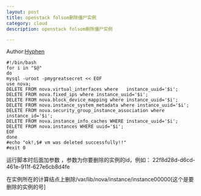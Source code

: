 ```yaml
---
layout: post
title: openstack folsom删除僵尸实例
category: cloud
description: openstack folsom删除僵尸实例

---
```


Author:[Hyphen](http://weibo.com/344736086)


	#!/bin/bash
	for i in "$@"
	do
	mysql -uroot -pmygreatsecret << EOF
	use nova;
	DELETE FROM nova.virtual_interfaces where 	instance_uuid='$i';
	DELETE FROM nova.fixed_ips where instance_uuid='$i';
	DELETE FROM nova.block_device_mapping where instance_uuid='$i';
	DELETE FROM nova.instance_system_metadata where instance_uuid='$i';
	DELETE FROM nova.security_group_instance_association where instance_id='$i';
	DELETE FROM nova.instance_info_caches WHERE instance_uuid='$i';
	DELETE FROM nova.instances WHERE uuid='$i';
	EOF
	done
	#echo "ok!,$# vm was deleted successfully!!"
	#exit 0

运行脚本时后面加参数 ，参数为你要删除的实例的id，例如：
22f8d28d-d6cd-461e-911f-627e6cb8d4fe

在实例所在的计算结点上删除/var/lib/nova/instance/instance00000[这个是要删除的实例的号]